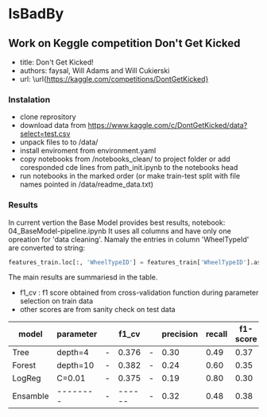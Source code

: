 # IsBadBy
## Work on Keggle competition Don't Get Kicked

- title: Don't Get Kicked!
- authors: faysal, Will Adams and Will Cukierski
- url: \url{https://kaggle.com/competitions/DontGetKicked}

### Instalation
- clone reprository 
- download data from https://www.kaggle.com/c/DontGetKicked/data?select=test.csv
- unpack files to  to /data/
- install enviroment from environment.yaml
- copy notebooks from /notebooks_clean/  to project folder or add coresponded cde lines from path_init.ipynb to the notebooks head
- run notebooks in the marked order (or make train-test split with file names pointed in /data/readme_data.txt)


### Results

In current vertion the Base Model provides best results, notebook: 04_BaseModel-pipeline.ipynb
It uses all columns and have only one opreation for 'data cleaning'. Namaly the entries in column 'WheelTypeId' are converted to string:

```python
features_train.loc[:, 'WheelTypeID'] = features_train['WheelTypeID'].astype(str)
```

The main results are summariesd in the table. 
- f1_cv : f1 score obtained from cross-validation function during parameter selection on train data
- other scores are from sanity check on test data


| model | parameter | | f1_cv | | precision  | recall | f1-score | pred.sum() |
|-------|-----------|-|-------|-|------------|--------|----------|------------|
| Tree  | depth=4   |-| 0.376 |-| 0.30       | 0.49   | 0.37     | 2162       |
| Forest | depth=10 |-| 0.382 |-| 0.24       |  0.60  | 0.35     | 3143       |
| LogReg | C=0.01   |-| 0.375 |-| 0.19       | 0.80   | 0.30     | 5548       |
|Ensamble| -------- |-|------ |-| 0.32       | 0.48   | 0.38     | 1909       |

